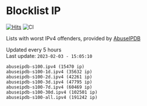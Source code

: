 # Blocklist IP

[![Hits](https://hits.seeyoufarm.com/api/count/incr/badge.svg?url=https%3A%2F%2Fgithub.com%2Fborestad%2Fblocklist-ip%2F&count_bg=%2379C83D&title_bg=%23555555&icon=&icon_color=%23E7E7E7&title=hits&edge_flat=false)](https://hits.seeyoufarm.com)  ![CI](https://img.shields.io/github/workflow/status/borestad/blocklist-ip/CI?style=flat-square)

Lists with worst IPv4 offenders, provided by [AbuseIPDB](https://www.abuseipdb.com/)

<!-- FOOTER-PLACEHOLDER -->
Updated every 5 hours<br>
Last update: `2023-02-03 - 15:05:10`
```
abuseipdb-s100.ipv4 (15470 ip)
abuseipdb-s100-1d.ipv4 (35632 ip)
abuseipdb-s100-2d.ipv4 (42261 ip)
abuseipdb-s100-3d.ipv4 (47795 ip)
abuseipdb-s100-7d.ipv4 (60469 ip)
abuseipdb-s100-30d.ipv4 (102501 ip)
abuseipdb-s100-all.ipv4 (191242 ip)
```
